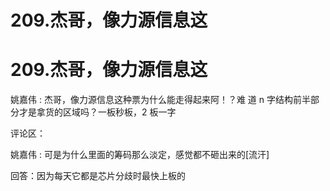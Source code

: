 # 209.杰哥，像力源信息这

# 209.杰哥，像力源信息这

姚嘉伟 : 杰哥，像力源信息这种票为什么能走得起来阿！？难 道 n 字结构前半部分才是拿货的区域吗？一板秒板，2 板一字

评论区：

姚嘉伟 : 可是为什么里面的筹码那么淡定，感觉都不砸出来的[流汗]

回答：因为每天它都是芯片分歧时最快上板的